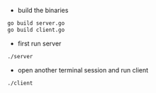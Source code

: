 - build the binaries
```bash
go build server.go
go build client.go
```
- first run server 
```bash
./server
```

- open another terminal session and run client
```bash
./client
```
